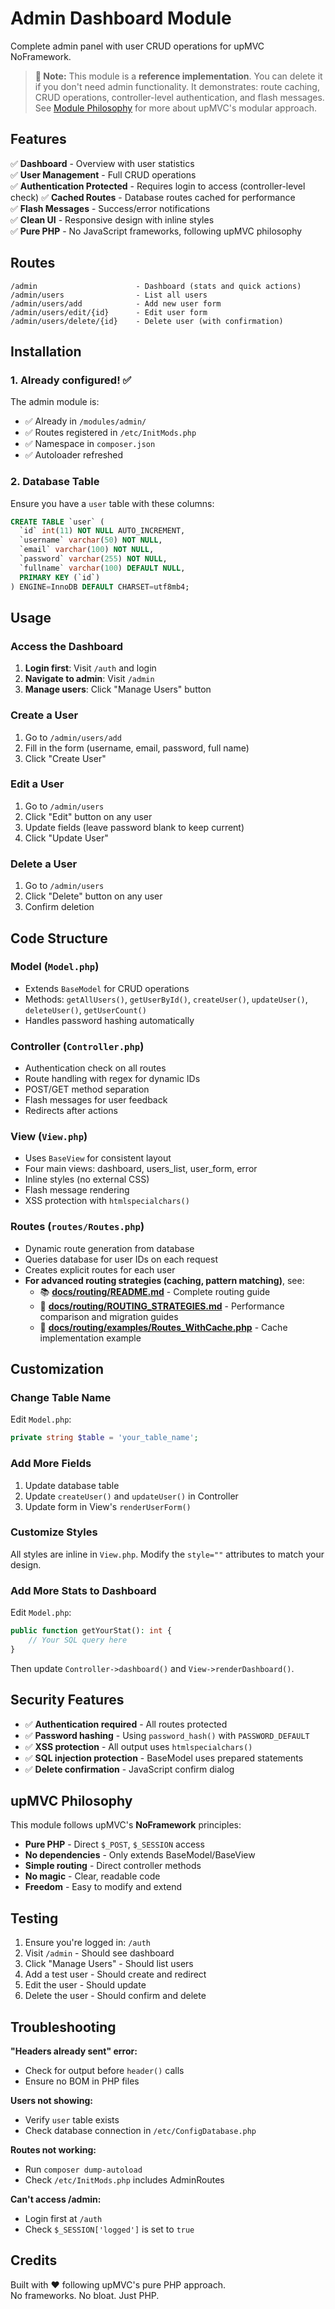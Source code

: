 # Admin Dashboard Module

Complete admin panel with user CRUD operations for upMVC NoFramework.

> **📌 Note:** This module is a **reference implementation**. You can delete it if you don't need admin functionality. It demonstrates: route caching, CRUD operations, controller-level authentication, and flash messages. See [Module Philosophy](../../docs/MODULE_PHILOSOPHY.md) for more about upMVC's modular approach.

## Features

✅ **Dashboard** - Overview with user statistics  
✅ **User Management** - Full CRUD operations  
✅ **Authentication Protected** - Requires login to access (controller-level check)
✅ **Cached Routes** - Database routes cached for performance  
✅ **Flash Messages** - Success/error notifications  
✅ **Clean UI** - Responsive design with inline styles  
✅ **Pure PHP** - No JavaScript frameworks, following upMVC philosophy  

## Routes

```
/admin                      - Dashboard (stats and quick actions)
/admin/users                - List all users
/admin/users/add            - Add new user form
/admin/users/edit/{id}      - Edit user form
/admin/users/delete/{id}    - Delete user (with confirmation)
```

## Installation

### 1. Already configured! ✅

The admin module is:
- ✅ Already in `/modules/admin/`
- ✅ Routes registered in `/etc/InitMods.php`
- ✅ Namespace in `composer.json`
- ✅ Autoloader refreshed

### 2. Database Table

Ensure you have a `user` table with these columns:

```sql
CREATE TABLE `user` (
  `id` int(11) NOT NULL AUTO_INCREMENT,
  `username` varchar(50) NOT NULL,
  `email` varchar(100) NOT NULL,
  `password` varchar(255) NOT NULL,
  `fullname` varchar(100) DEFAULT NULL,
  PRIMARY KEY (`id`)
) ENGINE=InnoDB DEFAULT CHARSET=utf8mb4;
```

## Usage

### Access the Dashboard

1. **Login first**: Visit `/auth` and login
2. **Navigate to admin**: Visit `/admin`
3. **Manage users**: Click "Manage Users" button

### Create a User

1. Go to `/admin/users/add`
2. Fill in the form (username, email, password, full name)
3. Click "Create User"

### Edit a User

1. Go to `/admin/users`
2. Click "Edit" button on any user
3. Update fields (leave password blank to keep current)
4. Click "Update User"

### Delete a User

1. Go to `/admin/users`
2. Click "Delete" button on any user
3. Confirm deletion

## Code Structure

### Model (`Model.php`)
- Extends `BaseModel` for CRUD operations
- Methods: `getAllUsers()`, `getUserById()`, `createUser()`, `updateUser()`, `deleteUser()`, `getUserCount()`
- Handles password hashing automatically

### Controller (`Controller.php`)
- Authentication check on all routes
- Route handling with regex for dynamic IDs
- POST/GET method separation
- Flash messages for user feedback
- Redirects after actions

### View (`View.php`)
- Uses `BaseView` for consistent layout
- Four main views: dashboard, users_list, user_form, error
- Inline styles (no external CSS)
- Flash message rendering
- XSS protection with `htmlspecialchars()`

### Routes (`routes/Routes.php`)
- Dynamic route generation from database
- Queries database for user IDs on each request
- Creates explicit routes for each user
- **For advanced routing strategies (caching, pattern matching)**, see:
  - 📚 **[docs/routing/README.md](../../docs/routing/README.md)** - Complete routing guide
  - 🚀 **[docs/routing/ROUTING_STRATEGIES.md](../../docs/routing/ROUTING_STRATEGIES.md)** - Performance comparison and migration guides
  - 💾 **[docs/routing/examples/Routes_WithCache.php](../../docs/routing/examples/Routes_WithCache.php)** - Cache implementation example

## Customization

### Change Table Name

Edit `Model.php`:
```php
private string $table = 'your_table_name';
```

### Add More Fields

1. Update database table
2. Update `createUser()` and `updateUser()` in Controller
3. Update form in View's `renderUserForm()`

### Customize Styles

All styles are inline in `View.php`. Modify the `style=""` attributes to match your design.

### Add More Stats to Dashboard

Edit `Model.php`:
```php
public function getYourStat(): int {
    // Your SQL query here
}
```

Then update `Controller->dashboard()` and `View->renderDashboard()`.

## Security Features

- ✅ **Authentication required** - All routes protected
- ✅ **Password hashing** - Using `password_hash()` with `PASSWORD_DEFAULT`
- ✅ **XSS protection** - All output uses `htmlspecialchars()`
- ✅ **SQL injection protection** - BaseModel uses prepared statements
- ✅ **Delete confirmation** - JavaScript confirm dialog

## upMVC Philosophy

This module follows upMVC's **NoFramework** principles:

- **Pure PHP** - Direct `$_POST`, `$_SESSION` access
- **No dependencies** - Only extends BaseModel/BaseView
- **Simple routing** - Direct controller methods
- **No magic** - Clear, readable code
- **Freedom** - Easy to modify and extend

## Testing

1. Ensure you're logged in: `/auth`
2. Visit `/admin` - Should see dashboard
3. Click "Manage Users" - Should list users
4. Add a test user - Should create and redirect
5. Edit the user - Should update
6. Delete the user - Should confirm and delete

## Troubleshooting

**"Headers already sent" error:**
- Check for output before `header()` calls
- Ensure no BOM in PHP files

**Users not showing:**
- Verify `user` table exists
- Check database connection in `/etc/ConfigDatabase.php`

**Routes not working:**
- Run `composer dump-autoload`
- Check `/etc/InitMods.php` includes AdminRoutes

**Can't access /admin:**
- Login first at `/auth`
- Check `$_SESSION['logged']` is set to `true`

## Credits

Built with ❤️ following upMVC's pure PHP approach.  
No frameworks. No bloat. Just PHP.
